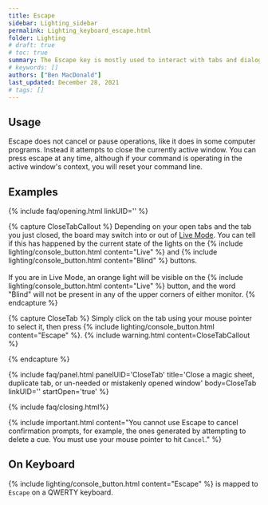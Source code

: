 ```yaml
---
title: Escape
sidebar: Lighting_sidebar
permalink: Lighting_keyboard_escape.html
folder: Lighting
# draft: true
# toc: true
summary: The Escape key is mostly used to interact with tabs and dialogs on the monitors 
# keywords: []
authors: ["Ben MacDonald"]
last_updated: December 28, 2021
# tags: []
---
```


## Usage
Escape does not cancel or pause operations, like it does in some computer programs. Instead it attempts to close the currently active window. You can press escape at any time, although if your command is operating in the active window's context, you will reset your command line.
## Examples

<!-- Leave the linkID blank if you want to be able to open multiple sections at once.
Otherwise, only one panel can be open at a time per linkUID.
panelUID must be unique to all other faq panels on this page -->

{% include faq/opening.html linkUID='' %}

{% capture CloseTabCallout %}
Depending on your open tabs and the tab you just closed, the board may switch into or out of [Live Mode](Lighting_keyboard_live_blind.html). You can tell if this has happened by the current state of the lights on the {% include lighting/console_button.html content="Live" %} and {% include lighting/console_button.html content="Blind" %} buttons.<br><br>If you are in Live Mode, an orange light will be visible on the {% include lighting/console_button.html content="Live" %} button, and the word "Blind" will not be present in any of the upper corners of either monitor.
{% endcapture %}


{% capture CloseTab %}
Simply click on the tab using your mouse pointer to select it, then press {% include lighting/console_button.html content="Escape" %}.
{% include warning.html content=CloseTabCallout %}

{% endcapture %}


{% include faq/panel.html panelUID='CloseTab' title='Close a magic sheet, duplicate tab, or un-needed or mistakenly opened window' body=CloseTab linkUID='' startOpen='true' %}

{% include faq/closing.html%}

{% include important.html content="You cannot use Escape to cancel confirmation prompts, for example, the ones generated by attempting to delete a cue. You must use your mouse pointer to hit `Cancel`." %}


## On Keyboard
{% include lighting/console_button.html content="Escape" %} is mapped to `Escape` on a QWERTY keyboard.